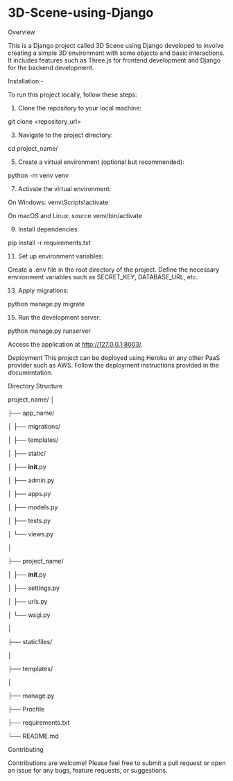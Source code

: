 # 3D-Scene-using-Django



Overview

This is a Django project called 3D Scene using Django developed to involve creating a simple 3D environment with some objects and basic interactions. It includes features such as Three.js for frontend development and Django for the backend development.








Installation:-

To run this project locally, follow these steps:


1. Clone the repository to your local machine:
   
git clone <repository_url>

3. Navigate to the project directory:
   
cd project_name/

5. Create a virtual environment (optional but recommended):
   
python -m venv venv

7. Activate the virtual environment:
   
On Windows:
venv\Scripts\activate

On macOS and Linux:
source venv/bin/activate

9. Install dependencies:
    
pip install -r requirements.txt

11. Set up environment variables:
    
Create a .env file in the root directory of the project.
Define the necessary environment variables such as SECRET_KEY, DATABASE_URL, etc.

13. Apply migrations:
    
python manage.py migrate

15. Run the development server:
    
python manage.py runserver

Access the application at http://127.0.0.1:8003/.





Deployment
This project can be deployed using Heroku or any other PaaS provider such as AWS. Follow the deployment instructions provided in the documentation.





Directory Structure


project_name/
│

├── app_name/

│   ├── migrations/

│   ├── templates/

│   ├── static/

│   ├── __init__.py

│   ├── admin.py

│   ├── apps.py

│   ├── models.py

│   ├── tests.py

│   └── views.py

│

├── project_name/

│   ├── __init__.py

│   ├── settings.py

│   ├── urls.py

│   └── wsgi.py

│

├── staticfiles/

│

├── templates/

│

├── manage.py

├── Procfile

├── requirements.txt

└── README.md






Contributing

Contributions are welcome! Please feel free to submit a pull request or open an issue for any bugs, feature requests, or suggestions.
